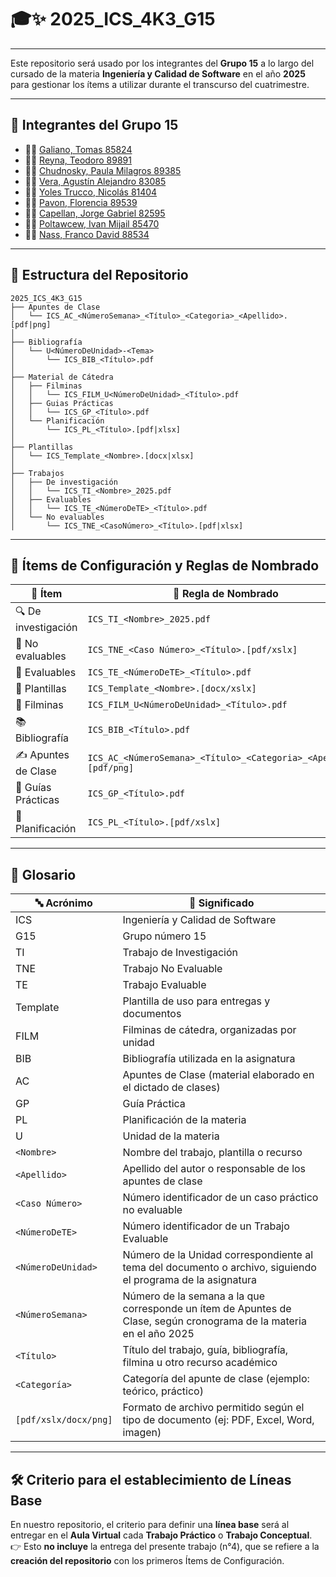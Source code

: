 # 🎓✨ 2025_ICS_4K3_G15

---

Este repositorio será usado por los integrantes del **Grupo 15** a lo largo del cursado de la materia **Ingeniería y Calidad de Software** en el año **2025** para gestionar los ítems a utilizar durante el transcurso del cuatrimestre.

---

## 👥 Integrantes del Grupo 15

- 👨‍💻 [Galiano, Tomas 85824](https://github.com/TomasGaliano)
- 👨‍💻 [Reyna, Teodoro 89891](https://github.com/ReynaTeodoro)
- 👩‍💻 [Chudnosky, Paula Milagros 89385](https://github.com/paulachudnosky)
- 👨‍💻 [Vera, Agustín Alejandro 83085](https://github.com/veraagus)
- 👨‍💻 [Yoles Trucco, Nicolás 81404](https://github.com/Nicolas-Yoles)
- 👩‍💻 [Pavon, Florencia 89539](https://github.com/Florencia-Pavon)
- 👨‍💻 [Capellan, Jorge Gabriel 82595](https://github.com/82595-jorge-capellan)
- 👨‍💻 [Poltawcew, Ivan Mijail 85470](https://github.com/IvanPoltawcew)
- 👨‍💻 [Nass, Franco David 88534](https://github.com/David-Nass)

---

## 📂 Estructura del Repositorio

```
2025_ICS_4K3_G15
├── Apuntes de Clase
│   └── ICS_AC_<NúmeroSemana>_<Título>_<Categoria>_<Apellido>.[pdf|png]
│
├── Bibliografía
│   └── U<NúmeroDeUnidad>-<Tema>
│       └── ICS_BIB_<Título>.pdf
│
├── Material de Cátedra
│   ├── Filminas
│   │   └── ICS_FILM_U<NúmeroDeUnidad>_<Título>.pdf
│   ├── Guias Prácticas
│   │   └── ICS_GP_<Título>.pdf
│   └── Planificación
│       └── ICS_PL_<Título>.[pdf|xlsx]
│
├── Plantillas
│   └── ICS_Template_<Nombre>.[docx|xlsx]
│
├── Trabajos
│   ├── De investigación
│   │   └── ICS_TI_<Nombre>_2025.pdf
│   ├── Evaluables
│   │   └── ICS_TE_<NúmeroDeTE>_<Título>.pdf
│   └── No evaluables
│       └── ICS_TNE_<CasoNúmero>_<Título>.[pdf|xlsx]
```

---

## 📑 Ítems de Configuración y Reglas de Nombrado

| 📌 Ítem             | 📝 Regla de Nombrado                                              | 📁 Ubicación                                              |
| ------------------- | ----------------------------------------------------------------- | --------------------------------------------------------- |
| 🔍 De investigación | `ICS_TI_<Nombre>_2025.pdf`                                        | `2025_ICS_4K3_G15\Trabajos\De investigación\`             |
| 📄 No evaluables    | `ICS_TNE_<Caso Número>_<Título>.[pdf/xslx]`                       | `2025_ICS_4K3_G15\Trabajos\No evaluables\`                |
| 📝 Evaluables       | `ICS_TE_<NúmeroDeTE>_<Título>.pdf`                                | `2025_ICS_4K3_G15\Trabajos\Evaluables\`                   |
| 📑 Plantillas       | `ICS_Template_<Nombre>.[docx/xslx]`                               | `2025_ICS_4K3_G15\Plantillas\`                            |
| 🎥 Filminas         | `ICS_FILM_U<NúmeroDeUnidad>_<Título>.pdf`                         | `2025_ICS_4K3_G15\Material de Cátedra\Filminas\`          |
| 📚 Bibliografía     | `ICS_BIB_<Título>.pdf`                                            | `2025_ICS_4K3_G15\Bibliografía\U<NúmeroDeUnidad>-<Tema>\` |
| ✍️ Apuntes de Clase | `ICS_AC_<NúmeroSemana>_<Título>_<Categoria>_<Apellido>.[pdf/png]` | `2025_ICS_4K3_G15\Apuntes de Clase\`                      |
| 📘 Guías Prácticas  | `ICS_GP_<Título>.pdf`                                             | `2025_ICS_4K3_G15\Material de Cátedra\Guias Prácticas\`   |
| 📅 Planificación    | `ICS_PL_<Título>.[pdf/xslx]`                                      | `2025_ICS_4K3_G15\Material de Cátedra\Planificación\`     |

---

## 📖 Glosario

| 🔤 Acrónimo           | 📌 Significado                                                                                                      |
| --------------------- | ------------------------------------------------------------------------------------------------------------------- |
| ICS                   | Ingeniería y Calidad de Software                                                                                    |
| G15                   | Grupo número 15                                                                                                     |
| TI                    | Trabajo de Investigación                                                                                            |
| TNE                   | Trabajo No Evaluable                                                                                                |
| TE                    | Trabajo Evaluable                                                                                                   |
| Template              | Plantilla de uso para entregas y documentos                                                                         |
| FILM                  | Filminas de cátedra, organizadas por unidad                                                                         |
| BIB                   | Bibliografía utilizada en la asignatura                                                                             |
| AC                    | Apuntes de Clase (material elaborado en el dictado de clases)                                                       |
| GP                    | Guía Práctica                                                                                                       |
| PL                    | Planificación de la materia                                                                                         |
| U                     | Unidad de la materia                                                                                                |
| `<Nombre>`            | Nombre del trabajo, plantilla o recurso                                                                             |
| `<Apellido>`          | Apellido del autor o responsable de los apuntes de clase                                                            |
| `<Caso Número>`       | Número identificador de un caso práctico no evaluable                                                               |
| `<NúmeroDeTE>`        | Número identificador de un Trabajo Evaluable                                                                        |
| `<NúmeroDeUnidad>`    | Número de la Unidad correspondiente al tema del documento o archivo, siguiendo el programa de la asignatura         |
| `<NúmeroSemana>`      | Número de la semana a la que corresponde un ítem de Apuntes de Clase, según cronograma de la materia en el año 2025 |
| `<Título>`            | Título del trabajo, guía, bibliografía, filmina u otro recurso académico                                            |
| `<Categoría>`         | Categoría del apunte de clase (ejemplo: teórico, práctico)                                                          |
| `[pdf/xslx/docx/png]` | Formato de archivo permitido según el tipo de documento (ej: PDF, Excel, Word, imagen)                              |

---

## 🛠️ Criterio para el establecimiento de Líneas Base

En nuestro repositorio, el criterio para definir una **línea base** será al entregar en el **Aula Virtual** cada **Trabajo Práctico** o **Trabajo Conceptual**.  
👉 Esto **no incluye** la entrega del presente trabajo (n°4), que se refiere a la **creación del repositorio** con los primeros Ítems de Configuración.

